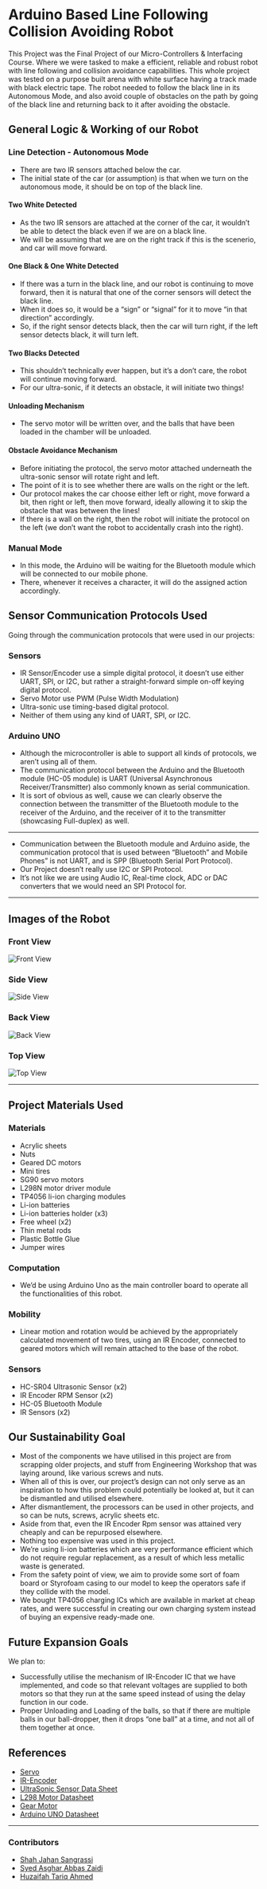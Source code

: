 # Arduino Based Line Following Collision Avoiding Robot

This Project was the Final Project of our Micro-Controllers & Interfacing Course. Where we were tasked to make a efficient, reliable and robust robot with line following and collision avoidance capabilities. This whole project was tested on a purpose built arena with white surface having a track made with black electric tape. The robot needed to follow the black line in its Autonomous Mode, and also avoid couple of obstacles on the path by going of the black line and returning back to it after avoiding the obstacle.

## General Logic & Working of our Robot

### Line Detection - Autonomous Mode

- There are two IR sensors attached below the car.
- The initial state of the car (or assumption) is that when we turn on the autonomous mode, it should be on top of the black line. 

#### Two White Detected

- As the two IR sensors are attached at the corner of the car, it wouldn’t be able to detect the black even if we are on a black line.
- We will be assuming that we are on the right track if this is the scenerio, and car will move forward.

#### One Black & One White Detected

- If there was a turn in the black line, and our robot is continuing to move forward, then it is natural that one of the corner sensors will detect the black line.
- When it does so, it would be a “sign” or “signal” for it to move “in that direction” accordingly.
- So, if the right sensor detects black, then the car will turn right, if the left sensor detects black, it will turn left.

#### Two Blacks Detected

- This shouldn’t technically ever happen, but it’s a don’t care, the robot will continue moving forward.
- For our ultra-sonic, if it detects an obstacle, it will initiate two things!

#### Unloading Mechanism

- The servo motor will be written over, and the balls that have been loaded in the chamber will be unloaded.

#### Obstacle Avoidance Mechanism

- Before initiating the protocol, the servo motor attached underneath the ultra-sonic sensor will rotate right and left.
- The point of it is to see whether there are walls on the right or the left.
- Our protocol makes the car choose either left or right, move forward a bit, then right or left, then move forward, ideally allowing it to skip the obstacle that was between the lines!
- If there is a wall on the right, then the robot will initiate the protocol on the left (we don’t want the robot to accidentally crash into the right).

### Manual Mode

- In this mode, the Arduino will be waiting for the Bluetooth module which will be connected to our mobile phone.
- There, whenever it receives a character, it will do the assigned action accordingly.

## Sensor Communication Protocols Used

Going through the communication protocols that were used in our projects:

### Sensors

- IR Sensor/Encoder use a simple digital protocol, it doesn’t use either UART, SPI, or I2C, but rather a straight-forward simple on-off keying digital protocol.
- Servo Motor use PWM (Pulse Width Modulation)
- Ultra-sonic use timing-based digital protocol.
- Neither of them using any kind of UART, SPI, or I2C.

### Arduino UNO

- Although the microcontroller is able to support all kinds of protocols, we aren’t using all of them.
- The communication protocol between the Arduino and the Bluetooth module (HC-05 module) is UART (Universal Asynchronous Receiver/Transmitter) also commonly known as serial communication.
- It is sort of obvious as well, cause we can clearly observe the connection between the transmitter of the Bluetooth module to the receiver of the Arduino, and the receiver of it to the transmitter (showcasing Full-duplex) as well.

---

- Communication between the Bluetooth module and Arduino aside, the communication protocol that is used between “Bluetooth” and Mobile Phones” is not UART, and is SPP (Bluetooth Serial Port Protocol). 
- Our Project doesn’t really use I2C or SPI Protocol.
- It’s not like we are using Audio IC, Real-time clock, ADC or DAC converters that we would need an SPI Protocol for.

---

## Images of the Robot

### Front View

![Front View](images/front.jpg)

### Side View

![Side View](images/side.jpg)

### Back View

![Back View](images/back.jpg)

### Top View

![Top View](images/top.jpg)

---

## Project Materials Used 

### Materials 

- Acrylic sheets
- Nuts
- Geared DC motors
- Mini tires
- SG90 servo motors
- L298N motor driver module
- TP4056 li-ion charging modules
- Li-ion batteries
- Li-ion batteries holder (x3)
- Free wheel (x2)
- Thin metal rods
- Plastic Bottle Glue
- Jumper wires

### Computation

- We’d be using Arduino Uno as the main controller board to operate all the functionalities of this robot.

### Mobility

- Linear motion and rotation would be achieved by the appropriately calculated movement of two tires, using an IR Encoder, connected to geared motors which will remain attached to the base of the robot.

### Sensors

- HC-SR04 Ultrasonic Sensor (x2)
- IR Encoder RPM Sensor (x2)
- HC-05 Bluetooth Module
- IR Sensors (x2)

## Our Sustainability Goal

- Most of the components we have utilised in this project are from scrapping older projects, and stuff from Engineering Workshop that was laying around, like various screws and nuts.
- When all of this is over, our project’s design can not only serve as an inspiration to how this problem could potentially be looked at, but it can be dismantled and utilised elsewhere.
- After dismantlement, the processors can be used in other projects, and so can be nuts, screws, acrylic sheets etc.
- Aside from that, even the IR Encoder Rpm sensor was attained very cheaply and can be repurposed elsewhere.
- Nothing too expensive was used in this project.
- We’re using li-ion batteries which are very performance efficient which do not require regular replacement, as a result of which less metallic waste is generated.
- From the safety point of view, we aim to provide some sort of foam board or Styrofoam casing to our model to keep the operators safe if they collide with the model.
- We bought TP4056 charging ICs which are available in market at cheap rates, and were successful in creating our own charging system instead of buying an expensive ready-made one. 

## Future Expansion Goals

We plan to: 

- Successfully utilise the mechanism of IR-Encoder IC that we have implemented, and code so that relevant voltages are supplied to both motors so that they run at the same speed instead of using the delay function in our code.
- Proper Unloading and Loading of the balls, so that if there are multiple balls in our ball-dropper, then it drops “one ball” at a time, and not all of them together at once.

## References

- [Servo](https://www.arduino.cc/reference/en/libraries/servo/)
- [IR-Encoder](https://forum.arduino.cc/t/reading-rpm-from-an-encoder-or-ir-sensor/668354)
- [UltraSonic Sensor Data Sheet](https://cdn.sparkfun.com/datasheets/Sensors/Proximity/HCSR04.pdf)
- [L298 Motor Datasheet](https://components101.com/sites/default/files/component_datasheet/L298N-Motor-Driver-Datasheet.pdf)
- [Gear Motor](https://www.gotronic.fr/pj2-com-motor01-datasheet-2079.pdf)
- [Arduino UNO Datasheet](https://www.farnell.com/datasheets/1682209.pdf)

---

### Contributors

- [Shah Jahan Sangrassi](https://github.com/Shahjahan07)
- [Syed Asghar Abbas Zaidi](https://github.com/AsgharAZ)
- [Huzaifah Tariq Ahmed](https://github.com/huzaifahtariqahmed)
